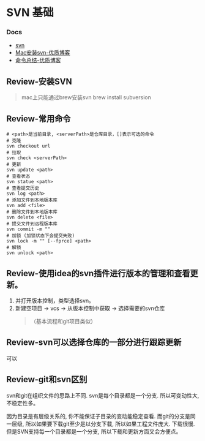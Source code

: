 # SVN 基础

### Docs

- [svn](https://subversion.apache.org/)
- [Mac安装svn-优质博客](https://www.cnblogs.com/guizimo/p/13334030.html#/cnblog/works/article/13334030)
- [命令总结-优质博客](https://blog.csdn.net/ithomer/article/details/6187464)

## Review-安装SVN

> mac上只能通过brew安装svn
> brew install subversion

## Review-常用命令

```shell
# <path>是当前目录, <serverPath>是仓库目录，[]表示可选的命令
# 克隆
svn checkout url
# 拉取
svn check <serverPath>
# 更新
svn update <path>
# 查看状态
svn statue <path>
# 查看提交历史
svn log <path>
# 添加文件到本地版本库
svn add <file>
# 删除文件到本地版本库
svn delete <file>
# 提交文件到远程版本库
svn commit -m ""
# 加锁 (加锁状态下会提交失败)
svn lock -m "" [--fprce] <path>
# 解锁
svn unlock <path>

```

## Review-使用idea的svn插件进行版本的管理和查看更新。

1. 并打开版本控制，类型选择svn。
2. 新建空项目 -> vcs -> 从版本控制中获取 -> 选择需要的svn仓库
   > （基本流程和git项目类似）

## Review-svn可以选择仓库的一部分进行跟踪更新

可以

## Review-git和svn区别

svn和git在组织文件的思路上不同. svn是每个目录都是一个分支. 所以可变动性大, 不稳定性多。

因为目录是有层级关系的, 你不能保证子目录的变动能稳定查看. 而git的分支是同一层级, 所以如果要下载git至少是以分支下载, 所以如果工程文件庞大. 下载很慢. 但是SVN支持每一个目录都是一个分支, 所以下载和更新方面又会方便点。
